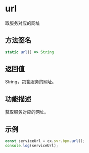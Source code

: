 # url

取服务对应的网址

## 方法签名
```typescript
static url() => String
```

## 返回值
String，包含服务的网址。

## 功能描述
获取服务对应的网址。

## 示例
```typescript
const serviceUrl = cx.svr.bpm.url();
console.log(serviceUrl);
``` 